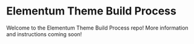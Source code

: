 # Elementum Theme Build Process

Welcome to the Elementum Theme Build Process repo! More information and instructions coming soon!